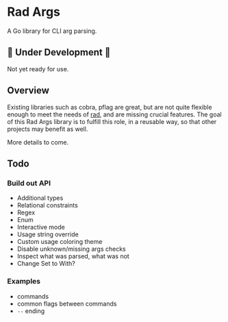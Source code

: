 # Rad Args

A Go library for CLI arg parsing.

## 🚧 Under Development 🚧

Not yet ready for use.

## Overview

Existing libraries such as cobra, pflag are great, but are not quite flexible enough to meet the needs of
[rad](https://github.com/amterp/rad), and are missing crucial features. The goal of this Rad Args library is
to fulfill this role, in a reusable way, so that other projects may benefit as well.

More details to come.

## Todo

### Build out API

- Additional types
- Relational constraints
- Regex
- Enum
- Interactive mode
- Usage string override
- Custom usage coloring theme
- Disable unknown/missing args checks
- Inspect what was parsed, what was not
- Change Set to With?

### Examples

- commands
- common flags between commands
- `--` ending
